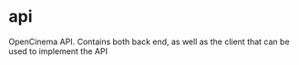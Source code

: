 # api
OpenCinema API. Contains both back end, as well as the client that can be used to implement the API
